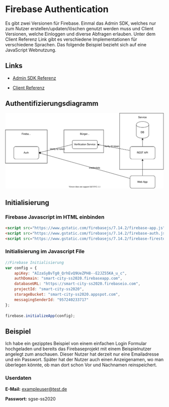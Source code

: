 # Firebase Authentication

Es gibt zwei Versionen für Firebase. Einmal das Admin SDK, welches nur zum Nutzer erstellen/updaten/löschen genutzt werden muss und Client Versionen, welche Einloggen und diverse Abfragen erlauben. Unter dem Client Referenz Link gibt es verschiedene Implementationen für verschiedene Sprachen. Das folgende Beispiel bezieht sich auf eine JavaScript Webnutzung.

## Links

- [Admin SDK Referenz](https://firebase.google.com/docs/reference/admin?authuser=0)

- [Client Referenz](https://firebase.google.com/docs/reference?authuser=0)

## Authentifizierungsdiagramm

![Auth](./img/firebase_auth.svg)

## Initialisierung

### Firebase Javascript im HTML einbinden

```html
<script src="https://www.gstatic.com/firebasejs/7.14.2/firebase-app.js"></script>
<script src="https://www.gstatic.com/firebasejs/7.14.2/firebase-auth.js"></script>
<script src="https://www.gstatic.com/firebasejs/7.14.2/firebase-firestore.js"></script>
```



### Initialisierung im Javascript File

```javascript
//Firebase Initialisierung
var config = {
	apiKey: "AIzaSyBvTg0_QrhEvQ9UeZPH8--E2JZ55KA_u_c",
	authDomain: "smart-city-ss2020.firebaseapp.com",
	databaseURL: "https://smart-city-ss2020.firebaseio.com",
	projectId: "smart-city-ss2020",
    storageBucket: "smart-city-ss2020.appspot.com",
    messagingSenderId: "957240233717"
};

firebase.initializeApp(config);
```



## Beispiel

Ich habe ein gezipptes Beispiel von einem einfachen Login Formular hochgeladen und bereits das Firebaseprojekt mit einem Beispielnutzer angelegt zum anschauen. Dieser Nutzer hat derzeit nur eine Emailadresse und ein Passwort. Später hat der Nutzer auch einen Anzeigenamen, wo man überlegen könnte, ob man dort schon Vor und Nachnamen reinspeichert.

### Userdaten

**E-Mail:** exampleuser@test.de

**Passwort:** sgse-ss2020

